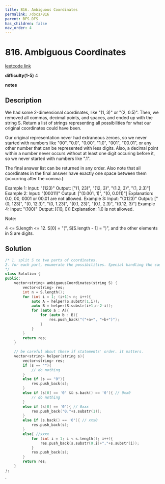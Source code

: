 ```yaml
---
title: 816. Ambiguous Coordinates
permalink: /docs/816
parent: BFS_DFS
has_children: false
nav_order: 4
---
```

# 816. Ambiguous Coordinates
[leetcode link](https://leetcode.com/problems/ambiguous-coordinates/)

**difficulty(1-5)** 
4

**notes**   


## Description
We had some 2-dimensional coordinates, like "(1, 3)" or "(2, 0.5)".  Then, we removed all commas, decimal points, and spaces, and ended up with the string S.  Return a list of strings representing all possibilities for what our original coordinates could have been.

Our original representation never had extraneous zeroes, so we never started with numbers like "00", "0.0", "0.00", "1.0", "001", "00.01", or any other number that can be represented with less digits.  Also, a decimal point within a number never occurs without at least one digit occuring before it, so we never started with numbers like ".1".

The final answer list can be returned in any order.  Also note that all coordinates in the final answer have exactly one space between them (occurring after the comma.)

Example 1:
Input: "(123)"
Output: ["(1, 23)", "(12, 3)", "(1.2, 3)", "(1, 2.3)"]
Example 2:
Input: "(00011)"
Output:  ["(0.001, 1)", "(0, 0.011)"]
Explanation: 
0.0, 00, 0001 or 00.01 are not allowed.
Example 3:
Input: "(0123)"
Output: ["(0, 123)", "(0, 12.3)", "(0, 1.23)", "(0.1, 23)", "(0.1, 2.3)", "(0.12, 3)"]
Example 4:
Input: "(100)"
Output: [(10, 0)]
Explanation: 
1.0 is not allowed.
 

Note:

4 <= S.length <= 12.
S[0] = "(", S[S.length - 1] = ")", and the other elements in S are digits.
 

## Solution

```c++
/* 1. split S to two parts of coordinates.
2. for each part, enumerate the possibilities. Special handling the cases with '0'
*/
class Solution {
public:
    vector<string> ambiguousCoordinates(string S) {
        vector<string> res;
        int n = S.length();
        for (int i = 1; (i+1)< n; i++){
            auto A = helper(S.substr(1,i));
            auto B = helper(S.substr(i+1,n-2-i));
            for (auto a : A){
                for (auto b : B){
                    res.push_back("("+a+", "+b+")");
                }
            }
        }
        return res;
    }
    
    // be careful about these if statements' order. it matters.
    vector<string> helper(string s){
        vector<string> res;
        if (s == ""){
            // do nothing
        }
        else if (s == "0"){
            res.push_back(s);
        }
        else if (s[0] == '0' && s.back() == '0'){ // 0xx0
            // do nothing
        }
        else if (s[0] == '0'){ // 0xxx
            res.push_back("0."+s.substr(1));
        }
        else if (s.back() == '0'){ // xxx0
            res.push_back(s);
        }
        else{ //xxxx
            for (int i = 1; i < s.length(); i++){
                res.push_back(s.substr(0,i)+"."+s.substr(i));
            }
            res.push_back(s);
        }
        return res;
    }
};
```

<!-- 
Default label
{: .label }

Blue label
{: .label .label-blue }

Stable
{: .label .label-green }

New release
{: .label .label-purple }

Coming soon
{: .label .label-yellow }

Deprecated
{: .label .label-red } -->
`